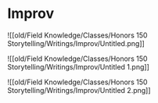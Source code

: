 # Improv

![[old/Field Knowledge/Classes/Honors 150 Storytelling/Writings/Improv/Untitled.png]]

![[old/Field Knowledge/Classes/Honors 150 Storytelling/Writings/Improv/Untitled 1.png]]

![[old/Field Knowledge/Classes/Honors 150 Storytelling/Writings/Improv/Untitled 2.png]]